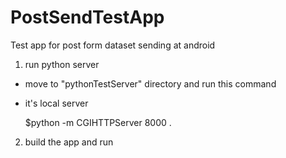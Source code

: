 # PostSendTestApp
Test app for post form dataset sending at android

1. run python server
 - move to "pythonTestServer" directory and run this command 
 - it's local server
 
   $python -m CGIHTTPServer 8000 .
   
2. build the app and run
